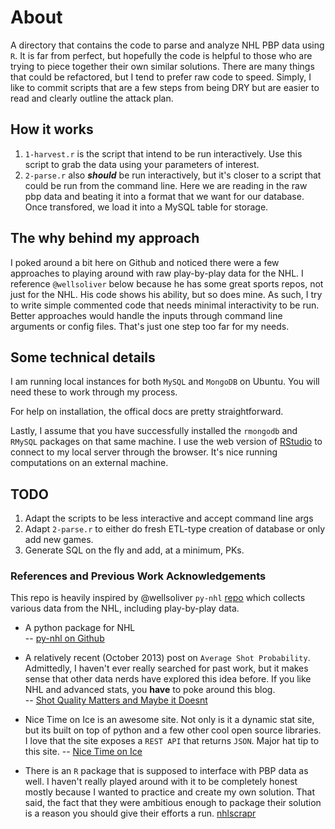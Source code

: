 # About

A directory that contains the code to parse and analyze NHL PBP data using `R`.  It is far from perfect, but hopefully the code is helpful to those who are trying to piece together their own similar solutions.  There are many things that could be refactored, but I tend to prefer raw code to speed.  Simply, I like to commit scripts that are a few steps from being DRY but are easier to read and clearly outline the attack plan. 

## How it works

1. `1-harvest.r` is the script that intend to be run interactively.  Use this script to grab the data using your parameters of interest.
2. `2-parse.r` also ***should*** be run interactively, but it's closer to a script that could be run from the command line. Here we are reading in the raw pbp data and beating it into a format that we want for our database.  Once transfored, we load it into a MySQL table for storage.

## The why behind my approach

I poked around a bit here on Github and noticed there were a few approaches to playing around with raw play-by-play data for the NHL.  I reference `@wellsoliver` below because he has some great sports repos, not just for the NHL.  His code shows his ability, but so does mine.  As such, I try to write simple commented code that needs minimal interactivity to be run.  Better approaches would handle the inputs through command line arguments or config files.  That's just one step too far for my needs.

## Some technical details

I am running local instances for both `MySQL` and `MongoDB` on Ubuntu.  You will need these to work through my process.  

For help on installation, the offical docs are pretty straightforward.

Lastly, I assume that you have successfully installed the `rmongodb` and `RMySQL` packages on that same machine.  I use the web version of [RStudio](https://www.rstudio.com/ide/server/) to connect to my local server through the browser.  It's nice running computations on an external machine.


## TODO
1.  Adapt the scripts to be less interactive and accept command line args
2.  Adapt `2-parse.r` to either do fresh ETL-type creation of database or only add new games.
3.  Generate SQL on the fly and add, at a minimum, PKs.

### References and Previous Work Acknowledgements

This repo is heavily inspired by @wellsoliver `py-nhl` [repo](https://github.com/wellsoliver/py-nhl) which collects various data from the NHL, including play-by-play data. 

- A python package for NHL  
-- [py-nhl on Github](https://github.com/wellsoliver/py-nhl?source=c)

- A relatively recent (October 2013) post on `Average Shot Probability`.  Admittedly, I haven't ever really searched for past work, but it makes sense that other data nerds have explored this idea before.  If you like NHL and advanced stats, you **have** to poke around this blog.  
-- [Shot Quality Matters and Maybe it Doesnt](http://statsportsconsulting.com/2013/10/29/nhl-shot-quality-matters-and-maybe-it-doesnt/)

- Nice Time on Ice is an awesome site. Not only is it a dynamic stat site, but its built on top of python and a few other cool open source libraries.  I love that the site exposes a `REST API` that returns `JSON`.  Major hat tip to this site. 
-- [Nice Time on Ice](http://www.nicetimeonice.com/)

- There is an `R` package that is supposed to interface with PBP data as well.  I haven't really played around with it to be completely honest mostly because I wanted to practice and create my own solution.  That said, the fact that they were ambitious enough to package their solution is a reason you should give their efforts a run.  [nhlscrapr](https://github.com/cran/nhlscrapr)

